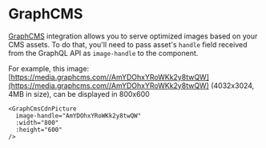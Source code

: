 # GraphCMS

[GraphCMS](https://graphcms.com) integration allows you to serve optimized images based on your CMS assets.
To do that, you'll need to pass asset's `handle` field received from the GraphQL API as `image-handle` to the component.

For example, this image: [https://media.graphcms.com//AmYDOhxYRoWKk2y8twQW](https://media.graphcms.com//AmYDOhxYRoWKk2y8twQW) (4032x3024, 4MB in size), can be displayed in 800x600

```vue
<GraphCmsCdnPicture
  image-handle="AmYDOhxYRoWKk2y8twQW"
  :width="800"
  :height="600"
/>
```

<GraphCmsCdnPicture
  image-handle="AmYDOhxYRoWKk2y8twQW"
  :width="800"
  :height="600"
/>
